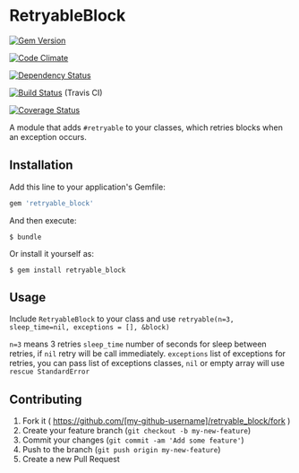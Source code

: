 # RetryableBlock

[![Gem Version](https://badge.fury.io/rb/retryable_block.svg)](http://badge.fury.io/rb/retryable_block)

[![Code Climate](https://codeclimate.com/github/FinalCAD/retryable_block.png)](https://codeclimate.com/github/FinalCAD/retryable_block)

[![Dependency Status](https://gemnasium.com/FinalCAD/retryable_block.png)](https://gemnasium.com/FinalCAD/retryable_block)

[![Build Status](https://travis-ci.org/FinalCAD/retryable_block.png?branch=master)](https://travis-ci.org/FinalCAD/retryable_block) (Travis CI)

[![Coverage Status](https://coveralls.io/repos/github/FinalCAD/retryable_block/badge.svg?branch=master)](https://coveralls.io/github/FinalCAD/retryable_block?branch=master)

A module that adds `#retryable` to your classes, which retries blocks when an exception occurs.

## Installation

Add this line to your application's Gemfile:

```ruby
gem 'retryable_block'
```

And then execute:

    $ bundle

Or install it yourself as:

    $ gem install retryable_block

## Usage

Include `RetryableBlock` to your class and use `retryable(n=3, sleep_time=nil, exceptions = [], &block)`

`n=3` means 3 retries
`sleep_time` number of seconds for sleep between retries, if `nil` retry will be call immediately.
`exceptions` list of exceptions for retries, you can pass list of exceptions classes, `nil` or empty array will use `rescue StandardError`

## Contributing

1. Fork it ( https://github.com/[my-github-username]/retryable_block/fork )
2. Create your feature branch (`git checkout -b my-new-feature`)
3. Commit your changes (`git commit -am 'Add some feature'`)
4. Push to the branch (`git push origin my-new-feature`)
5. Create a new Pull Request
